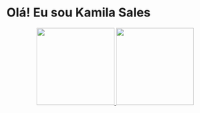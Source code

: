 <h1> Olá! Eu sou Kamila Sales</h1>

<div align="center">
  <a href="https://github.com/kamissales">
  <img height="180em" src="https://github-readme-stats.vercel.app/api?username=kamissales&show_icons=true&theme=dracula&include_all_commits=true&count_private=true"/>
  <img height="180em" src="https://github-readme-stats.vercel.app/api/top-langs/?username=kamissales&layout=compact&langs_count=7&theme=dracula"/>
</div>
